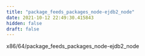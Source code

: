 ```yaml
---
title: "package_feeds_packages_node-ejdb2_node"
date: 2021-10-12 22:49:30.415843
hidden: false
draft: false
---
```


x86/64/package_feeds_packages_node-ejdb2_node

